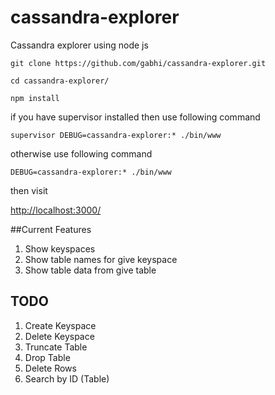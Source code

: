 # cassandra-explorer
Cassandra explorer using node js

``git clone https://github.com/gabhi/cassandra-explorer.git``

``cd cassandra-explorer/``

``npm install``

if you have supervisor installed then use following command

``supervisor DEBUG=cassandra-explorer:* ./bin/www`` 

otherwise use following command

``DEBUG=cassandra-explorer:* ./bin/www`` 


then visit

[http://localhost:3000/](http://localhost:3000/)



##Current Features
1. Show keyspaces
2. Show table names for give keyspace
3. Show table data from give table

## TODO
1. Create Keyspace
2. Delete Keyspace
3. Truncate Table
4. Drop Table
5. Delete Rows
6. Search by ID (Table)
